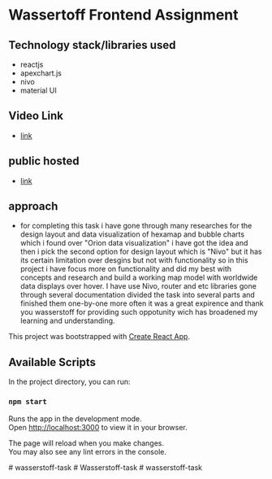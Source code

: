 # Wassertoff Frontend Assignment

## Technology stack/libraries used
+ reactjs
+ apexchart.js
+ nivo
+ material UI

## Video Link
+ [link](https://drive.google.com/file/d/1FzZSlbcOmzn1LlAXHwv8ccVczo9LGzDR/view?usp=sharing)

## public hosted
+ [link](https://dazzling-moxie-31cfeb.netlify.app/)

## approach
+ for completing this task i have gone through many researches for the design layout and data visualization of hexamap and bubble charts which i found over "Orion data visualization" i have got the idea and then i pick the second option for design layout which is "Nivo" but it has its certain limitation over desgins but not with functionality so in this project i have focus more on functionality and did my best with concepts and research and build a working map model with worldwide data displays over hover. I have use Nivo, router and etc libraries gone through several documentation divided the task into several parts and finished them one-by-one more often it was a great expirence and thank you wasserstoff for providing such oppotunity wich has broadened my learning and understanding.


This project was bootstrapped with [Create React App](https://github.com/facebook/create-react-app).

## Available Scripts

In the project directory, you can run:

### `npm start`

Runs the app in the development mode.\
Open [http://localhost:3000](http://localhost:3000) to view it in your browser.

The page will reload when you make changes.\
You may also see any lint errors in the console.


#   w a s s e r s t o f f - t a s k  
 #   W a s s e r s t o f f - t a s k  
 #   w a s s e r s t o f f - t a s k  
 